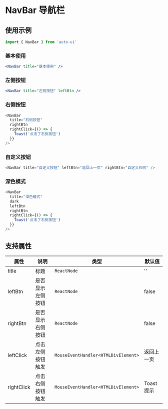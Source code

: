 ---
---

# NavBar 导航栏

## 使用示例

```jsx
import { NavBar } from 'auto-ui'
```

### 基本使用

```jsx
<NavBar title="基本使用" />
```

### 左侧按钮

```jsx
<NavBar title="左侧按钮" leftBtn />
```

### 右侧按钮

```js
<NavBar
  title="右侧按钮"
  rightBtn
  rightClick={() => {
    Toast('点击了右侧按钮')
  }}
/>
```

### 自定义按钮

```js
<NavBar title="自定义按钮" leftBtn="返回上一页" rightBtn="自定义右侧" />
```

### 深色模式

```js
<NavBar
  title="深色模式"
  dark
  leftBtn
  rightBtn
  rightClick={() => {
    Toast('点击了右侧按钮')
  }}
/>
```

## 支持属性

| 属性       | 说明             | 类型                                | 默认值     |
| ---------- | ---------------- | ----------------------------------- | ---------- |
| title      | 标题             | `ReactNode`                         | ''         |
| leftBtn    | 是否显示左侧按钮 | `ReactNode`                         | false      |
| rightBtn   | 是否显示右侧按钮 | `ReactNode`                         | false      |
| leftClick  | 点击左侧按钮触发 | `MouseEventHandler<HTMLDivElement>` | 返回上一页 |
| rightClick | 点击右侧按钮触发 | `MouseEventHandler<HTMLDivElement>` | Toast 提示 |
